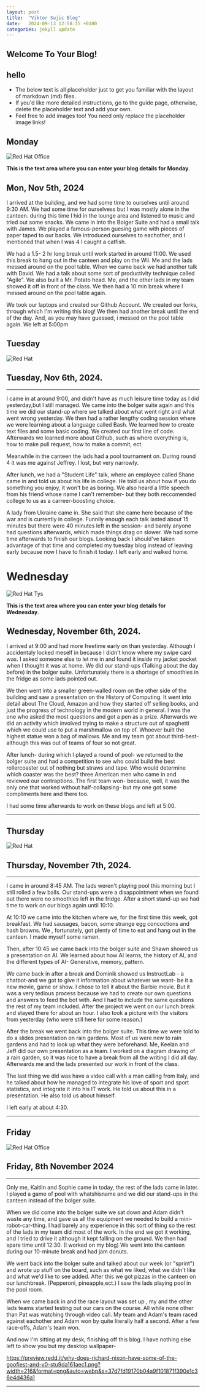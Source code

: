 ```yaml
---
layout: post
title:  "Viktor Sujic Blog"
date:   2024-09-13 12:58:15 +0100
categories: jekyll update
---
```


## Welcome To Your Blog! 
## hello

* The below text is all placeholder just to get you familiar with the layout of markdown (md) files.
* If you'd like more detailed instructions, go to the guide page, otherwise, delete the placeholder text and add your own.
* Feel free to add images too! You need only replace the placeholder image links!


## Monday
![Red Hat Office](https://ctsgroup.ie/images/made/images/uploads/clients/IMG_0606_960_550_s_c1.JPG "Red Hat Waterford")

**This is the text area where you can enter your blog details for Monday**.


Mon, Nov 5th, 2024
-----------------
I arrived at the building, and we had some time to ourselves until around 9:30 AM. We had some time for ourselvess but I was mostly alone in the canteen. 
during this time I hid in the lounge area and listened to music and tried out some snacks.
We came in into the Bolger Suite and had a small talk with James. We played a famous-person guesing game with pieces of paper taped to our backs.
We introduced ourselves to eachother, and I mentioned that when I was 4 I caught a catfish.

We had a 1.5- 2 hr long break until work started in around 11:00.
We used this break to hang out in the canteen and play on the Wii. Me and the lads messed around on the pool table.
When we came back we had another talk with David. We had a talk about some sort of productivity technique called "Agile".
We also built a Mr. Potato head. Me, and the other lads in my team showed it off in front of the class. 
We then had a 10 min break where I messed around on the pool table again.

We took our laptops and created our Github Account. We created our forks, through which I'm writing this blog!
We then had another break until the end of the day. And, as you may have guessed, i messed on the pool table again.
We left at 5:00pm

## Tuesday
![Red Hat](https://media.licdn.com/dms/image/sync/v2/D4E27AQG0k7J11PhVrA/articleshare-shrink_800/articleshare-shrink_800/0/1715854575117?e=2147483647&v=beta&t=p90eVR4DoE3f_dLfR9lHtLAVEG56CL9iItgiYbWf0yU "Red Hat Waterford")

## Tuesday, Nov 6th, 2024.
------------------------
I came in at around 9:00, and didn't have as much leisure time today as I did yesterday,but I still managed.
We came into the bolger suite again and this time we did our stand-up where we talked about what went right and
what went wrong yesterday. 
We then had a rather lengthy coding session where we were learning about a 
language called Bash. We learned how to create text files and some basic coding.
We created our first line of code. 
Afterwards we learned more about Github, such as where everything is, how to make  pull request, how to make a commit, ect.

Meanwhile in the canteen the lads had a pool tournament on. During round 4 it was me against Jeffrey. I lost, but very narrowly.

After lunch, we had a "Student Life" talk, where an employee called Shane came in and told us about his life in college.
He told us about how if you do something you enjoy, it won't be as boring. We also heard a little speech from his
friend whose name I can't remember- but they both reccomended college to us as a carreer-boosting choice.

A lady from Ukraine came in. She said that she came here because of the war and is currently in college.
Funnily enough each talk lasted about 15 minutes but there were 40 minutes left in the session- and barely 
anyone had questions afterwards, which made things drag on slower.
We had some time afterwards to finish our blogs. Looking back I should've taken advantage of that time and completed my
tuesday blog instead of leaving early because now I have to finish it today.
I left early and walked home.

# Wednesday
![Red Hat Tys](https://media.licdn.com/dms/image/D4E12AQGU2MRA1t_flw/article-cover_image-shrink_720_1280/0/1669889882460?e=2147483647&v=beta&t=2iisPY76v14iDs2r6ruxcI0rKQ5a51bWC5Ted8bh6Fc "Red Hat TYs")

**This is the text area where you can enter your blog details for Wednesday**.

## Wednesday, November 6th, 2024.

I arrived at 9:00 and had more freetime early on than yesterday. Although I accidentaly locked meself in because I didn't know where
my swipe card was. I asked someone else to let me in and found it inside my jacket pocket when I thought it was at home.
We did our stand-ups (Talking about the day before) in the bolger suite. Unfortunately there is a shortage of smoothies in the fridge as some lads pointed out.

We then went into a smaller green-walled room on the other side of the building and saw a presentation on the History
of Computing. It went into detail about The Cloud, Amazon and how they started off selling books, and just the progress 
of technology in the modern world in general. I was the one who asked the most questions and got a pen as 
a prize.
Afterwards we did an activity which involved trying to make a structure out of spaghetti which we could use to
put a marshmallow on top of. Whoever built the highest statue won a bag of mallows.
Me and my team got about third-best- although this was out of teams of four so not great.

After lunch- during which I played a round of pool-  we returned to the bolger suite and had
a competition to see who could build the best rollercoaster out of nothing but straws and tape.
Who would determine which coaster was the best? three American men who came in
and reviewed our contraptions. The first team won- because, well, it was the only one that worked without half-collapsing-
but my one got some compliments here and there too.

I had some time afterwards to work on these blogs and left at 5:00.



---
## Thursday
![Red Hat](https://miro.medium.com/v2/resize:fit:1400/0*7VyEZgzwUhQMeBqb "Code")

## Thursday, November 7th, 2024.
---------------------------------
I came in around 8:45 AM. The lads weren't playing pool this morning but I still rolled a few balls. 
Our stand-ups were a disappointment when we found out there were no smoothies left in the fridge.
After a short stand-up we had time to work on our blogs again until 10:10.

At 10:10 we came into the kitchen where we, for the first time this week, got breakfast. We had
sausages, bacon, some strange egg concoctions and hash browns.
We , fortunately, got plenty of time to eat and hang out in the canteen. I made myself some ramen.

Then, after 10:45 we came back into the bolger suite and Shawn showed us a
presentation on AI. We learned about how AI learns, the history of AI, and the
different types of AI- Generative, memory, pattern.

We came back in after a break and Dominik showed us InstructLab - a chatbot-and we got to give it information
about whatever we want- be it a new movie, game or show.
I chose to tell it about the Barbie movie.
But it was a very tedious process because we had to create our own questions and answers
to feed the bot with.
And I had to include the same questions the rest of my team included. 
After the project we went on our lunch break and stayed there for about an hour.
 I also took a picture with the visitors from yesterday {who were still here for some reason.)
 
 After the break we went back into the bolger suite. This time we were told to do a slides presentation on rain gardens.
 Most of us were new to rain gardens and had to look up what they were  beforehand. Me, Keelan and Jeff
 did our own presentation as a team. I worked on a diagram drawing of a rain garden, so it was nice to
 have a break from all the writing I did all day.
 Afterwards me and the lads presented our work in front of the class.
 
 The last thing we did was have a video call with a man calling from Italy, and he talked about
 how he managed to integrate his love of sport and sport statistics, and integrate it
 into his IT work. He told us about this in a presentation. He also told us about himself.

 I left early at about 4:30.



---
## Friday
![Red Hat Office](https://github.blog/wp-content/uploads/2023/10/Collaboration-DarkMode-2.png?resize=1200%2C630 "Github")

## Friday, 8th November 2024
----------------------------
Only me, Kaitlin and Sophie came in today, the rest of the lads came in later.
I played a game of pool with whatshisname and we did our stand-ups in the
canteen instead of the bolger suite.

When we did come into the bolger suite we sat down and Adam didn't waste any time,
and gave us all the equipment we needed to build a mini-robot-car-thing.
I had barely any experience in this sort of thing so 
the rest of the lads in my team did most of the work.
In the end we got it working, and I tried to drive it although
it kept falling on the ground.
We then had spare time until 12:30. (I worked on my blog) 
We went into the canteen during our 10-minute break and had jam donuts.

We went back into the bolger suite and talked about our week (or "sprint") and
wrote up stuff on the board, such as what we liked, what we didn't like and what we'd 
like to see added. 
After this we got pizzas in the canteen on our lunchbreak. (Pepperoni, pineapple,ect.)
I saw the lads playing pool in the pool room.

When we came back in and the race layout was set up , my and the other lads teams started testing out our cars
on the course.
All while none other than Pat was watching through video call.
My team and Adam's team raced against eachother and Adam won by quite literally half a second.
After a few race-offs, Adam's team won.

And now I'm sitting at my desk, finishing off this blog.
I have nothing else left to show you but my desktop wallpaper-

https://preview.redd.it/why-does-richard-nixon-have-some-of-the-goofiest-and-v0-stu9da161aec1.png?width=216&format=png&auto=webp&s=37d7fd19170b04a9f101871f390e1c36e4d436a1





---

